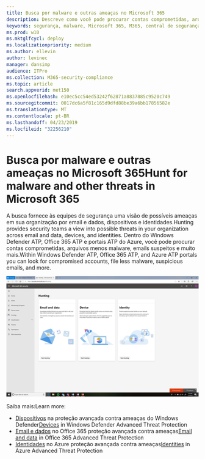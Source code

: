 ```yaml
---
title: Busca por malware e outras ameaças no Microsoft 365
description: Descreve como você pode procurar contas comprometidas, arquivos com menos malware, emails suspeitos e muito mais.
keywords: segurança, malware, Microsoft 365, M365, central de segurança, caça, caça, Windows Defender ATP, Office 365 ATP, Azure ATP
ms.prod: w10
ms.mktglfcycl: deploy
ms.localizationpriority: medium
ms.author: ellevin
author: levinec
manager: dansimp
audience: ITPro
ms.collection: M365-security-compliance
ms.topic: article
search.appverid: met150
ms.openlocfilehash: e10ec5cc54ed53242f62871a8837885c9520c749
ms.sourcegitcommit: 0017dc6a5f81c165d9dfd88be39a6bb17856582e
ms.translationtype: MT
ms.contentlocale: pt-BR
ms.lasthandoff: 04/23/2019
ms.locfileid: "32256210"
---
```

# <a name="hunt-for-malware-and-other-threats-in-microsoft-365"></a><span data-ttu-id="30686-104">Busca por malware e outras ameaças no Microsoft 365</span><span class="sxs-lookup"><span data-stu-id="30686-104">Hunt for malware and other threats in Microsoft 365</span></span>

<span data-ttu-id="30686-105">A busca fornece às equipes de segurança uma visão de possíveis ameaças em sua organização por email e dados, dispositivos e identidades.</span><span class="sxs-lookup"><span data-stu-id="30686-105">Hunting provides security teams a view into possible threats in your organization across email and data, devices, and identities.</span></span> <span data-ttu-id="30686-106">Dentro do Windows Defender ATP, Office 365 ATP e portais ATP do Azure, você pode procurar contas comprometidas, arquivos menos malware, emails suspeitos e muito mais.</span><span class="sxs-lookup"><span data-stu-id="30686-106">Within Windows Defender ATP, Office 365 ATP, and Azure ATP portals you can look for compromised accounts, file less malware, suspicious emails, and more.</span></span>

![Página de busca](./media/security-docs/hunt.png)

<span data-ttu-id="30686-108">Saiba mais:</span><span class="sxs-lookup"><span data-stu-id="30686-108">Learn more:</span></span>

* <span data-ttu-id="30686-109">[Dispositivos](https://docs.microsoft.com/en-us/windows/security/threat-protection/windows-defender-atp/advanced-hunting-windows-defender-advanced-threat-protection) na proteção avançada contra ameaças do Windows Defender</span><span class="sxs-lookup"><span data-stu-id="30686-109">[Devices](https://docs.microsoft.com/en-us/windows/security/threat-protection/windows-defender-atp/advanced-hunting-windows-defender-advanced-threat-protection) in Windows Defender Advanced Threat Protection</span></span>
* <span data-ttu-id="30686-110">[Email e dados](https://docs.microsoft.com/en-us/office365/securitycompliance/office-365-atp) no Office 365 proteção avançada contra ameaças</span><span class="sxs-lookup"><span data-stu-id="30686-110">[Email and data](https://docs.microsoft.com/en-us/office365/securitycompliance/office-365-atp) in Office 365 Advanced Threat Protection</span></span>
* <span data-ttu-id="30686-111">[Identidades](https://docs.microsoft.com/en-us/azure-advanced-threat-protection/investigate-a-user) no Azure proteção avançada contra ameaças</span><span class="sxs-lookup"><span data-stu-id="30686-111">[Identities](https://docs.microsoft.com/en-us/azure-advanced-threat-protection/investigate-a-user) in Azure Advanced Threat Protection</span></span>
